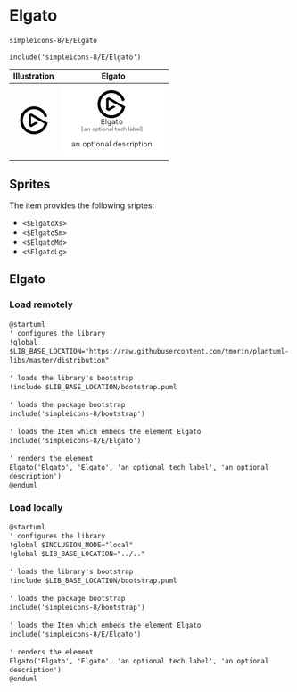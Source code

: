 # Elgato


```text
simpleicons-8/E/Elgato
```

```text
include('simpleicons-8/E/Elgato')
```



| Illustration | Elgato |
| :---: | :---: |
| ![illustration for Illustration](../../simpleicons-8/E/Elgato.png) | ![illustration for Elgato](../../simpleicons-8/E/Elgato.Local.png) |



## Sprites
The item provides the following sriptes:

- `<$ElgatoXs>`
- `<$ElgatoSm>`
- `<$ElgatoMd>`
- `<$ElgatoLg>`





## Elgato

### Load remotely
```plantuml
@startuml
' configures the library
!global $LIB_BASE_LOCATION="https://raw.githubusercontent.com/tmorin/plantuml-libs/master/distribution"

' loads the library's bootstrap
!include $LIB_BASE_LOCATION/bootstrap.puml

' loads the package bootstrap
include('simpleicons-8/bootstrap')

' loads the Item which embeds the element Elgato
include('simpleicons-8/E/Elgato')

' renders the element
Elgato('Elgato', 'Elgato', 'an optional tech label', 'an optional description')
@enduml
```

### Load locally
```plantuml
@startuml
' configures the library
!global $INCLUSION_MODE="local"
!global $LIB_BASE_LOCATION="../.."

' loads the library's bootstrap
!include $LIB_BASE_LOCATION/bootstrap.puml

' loads the package bootstrap
include('simpleicons-8/bootstrap')

' loads the Item which embeds the element Elgato
include('simpleicons-8/E/Elgato')

' renders the element
Elgato('Elgato', 'Elgato', 'an optional tech label', 'an optional description')
@enduml
```

